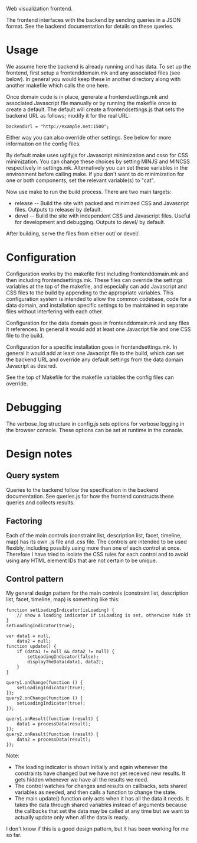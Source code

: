 Web visualization frontend.

The frontend interfaces with the backend by sending queries in a JSON format.
See the backend documentation for details on these queries.

Usage
=====

We assume here the backend is already running and has data. To set up the
frontend, first setup a frontenddomain.mk and any associated files (see below).
In general you would keep these in another directory along with another
makefile which calls the one here.

Once domain code is in place, generate a frontendsettings.mk and associated
Javascript file manually or by running the makefile once to create a default.
The default will create a frontendsettings.js that sets the backend URL as
follows; modify it for the real URL:

	backendUrl = "http://example.net:1500";

Either way you can also override other settings. See below for more information
on the config files.

By default make uses uglifyjs for Javascript minimization and csso for CSS
minimization. You can change these choices by setting MINJS and MINCSS
respectively in settings.mk. Alternatively you can set these variables in the
environment before calling make. If you don't want to do minimization for one
or both components, set the relevant variable(s) to "cat".

Now use make to run the build process. There are two main targets:

* release -- Build the site with packed and minimized CSS and Javascript files.
  Outputs to release/ by default.
* devel -- Build the site with independent CSS and Javascript files. Useful for
  development and debugging. Outputs to devel/ by default.

After building, serve the files from either out/ or devel/.

Configuration
=============

Configuration works by the makefile first including frontenddomain.mk and then
including frontendsettings.mk. These files can override the settings variables
at the top of the makefile, and especially can add Javascript and CSS files to
the build by appending to the appropriate variables. This configuration system
is intended to allow the common codebase, code for a data domain, and
installation specific settings to be maintained in separate files without
interfering with each other.

Configuration for the data domain goes in frontenddomain.mk and any files it
references. In general it would add at least one Javacript file and one CSS
file to the build.

Configuration for a specific installation goes in frontendsettings.mk. In
general it would add at least one Javacript file to the build, which can set
the backend URL and override any default settings from the data domain
Javacript as desired.

See the top of Makefile for the makefile variables the config files can
override.

Debugging
=========

The verbose_log structure in config.js sets options for verbose logging in the
browser console. These options can be set at runtime in the console.

Design notes
============

Query system
------------

Queries to the backend follow the specification in the backend documentation.
See queries.js for how the frontend constructs these queries and collects
results.

Factoring
---------

Each of the main controls (constraint list, description list, facet, timeline,
map) has its own .js file and .css file. The controls are intended to be used
flexibly, including possibly using more than one of each control at once.
Therefore I have tried to isolate the CSS rules for each control and to avoid
using any HTML element IDs that are not certain to be unique.

Control pattern
---------------

My general design pattern for the main controls (constraint list, description
list, facet, timeline, map) is something like this:

	function setLoadingIndicator(isLoading) {
		// show a loading indicator if isLoading is set, otherwise hide it
	}
	setLoadingIndicator(true);

	var data1 = null,
	    data2 = null;
	function update() {
		if (data1 != null && data2 != null) {
			setLoadingIndicator(false);
			displayTheData(data1, data2);
		}
	}

	query1.onChange(function () {
		setLoadingIndicator(true);
	});
	query2.onChange(function () {
		setLoadingIndicator(true);
	});

	query1.onResult(function (result) {
		data1 = processData(result);
	});
	query2.onResult(function (result) {
		data2 = processData(result);
	});

Note:
* The loading indicator is shown initially and again whenever the constraints
  have changed but we have not yet received new results. It gets hidden
  whenever we have all the results we need.
* The control watches for changes and results on callbacks, sets shared
  variables as needed, and then calls a function to change the state.
* The main update() function only acts when it has all the data it needs. It
  takes the data through shared variables instead of arguments because the
  callbacks that set the data may be called at any time but we want to actually
  update only when all the data is ready.

I don't know if this is a good design pattern, but it has been working for me
so far.
